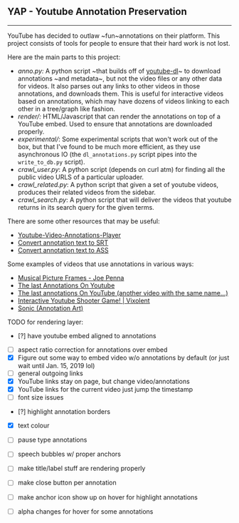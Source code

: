 ## YAP - Youtube Annotation Preservation
---------------

YouTube has decided to outlaw ~fun~annotations on their platform. This project consists of tools for people to ensure that their hard work is not lost.

Here are the main parts to this project:

 - _anno.py:_ A python script ~that builds off of [youtube-dl](https://rg3.github.io/youtube-dl/)~ to download annotations ~and metadata~, but not the video files or any other data for videos. It also parses out any links to other videos in those annotations, and downloads them. This is useful for interactive videos based on annotations, which may have dozens of videos linking to each other in a tree/graph like fashion.
 - _render/:_ HTML/Javascript that can render the annotations on top of a YouTube embed. Used to ensure that annotations are downloaded properly.
 - _experimental/_: Some experimental scripts that won't work out of the box, but that I've found to be much more efficient, as they use asynchronous IO (the `dl_annotations.py` script pipes into the `write_to_db.py` script). 
 - _crawl\_user.py_: A python script (depends on curl atm) for finding all the public video URLS of a particular uploader.
 - _crawl\_related.py_: A python script that given a set of youtube videos, produces their related videos from the sidebar.
 - _crawl\_search.py_: A python script that will deliver the videos that youtube returns in its search query for the given terms.
 
There are some other resources that may be useful:

 - [Youtube-Video-Annotations-Player](https://github.com/ttsiodras/Youtube-Video-Annotations-Player)
 - [Convert annotation text to SRT](https://github.com/germanger/youtubeannotations-to-srt)
 - [Convert annotation text to ASS](https://github.com/nirbheek/youtube-ass)
 
Some examples of videos that use annotations in various ways:
 - [Musical Picture Frames - Joe Penna](https://www.youtube.com/watch?v=zxYXg5vhqjw)
 - [The last Annotations On Youtube](https://www.youtube.com/watch?v=6pv2qxbiabc)
 - [The last annotations On YouTube (another video with the same name...)](https://www.youtube.com/watch?v=M2ryDEyyrXE)
 - [Interactive Youtube Shooter Game! | Vixolent](https://www.youtube.com/watch?v=iCnlAC4OM38)
 - [Sonic (Annotation Art)](https://www.youtube.com/watch?v=NsPoyMzsVOU)
 
TODO for rendering layer:

 - [?] have youtube embed aligned to annotations
 - [ ] aspect ratio correction for annotations over embed
 - [x] Figure out some way to embed video w/o annotations by default (or just wait until Jan. 15, 2019 lol)
 - [ ] general outgoing links
 - [X] YouTube links stay on page, but change video/annotations
 - [X] YouTube links for the current video just jump the timestamp
 - [ ] font size issues
 - [?] highlight annotation borders
 - [X] text colour
 - [ ] pause type annotations
 - [ ] speech bubbles w/ proper anchors
 - [ ] make title/label stuff are rendering properly
 - [ ] make close button per annotation
 - [ ] make anchor icon show up on hover for highlight annotations
 - [ ] alpha changes for hover for some annotations
 